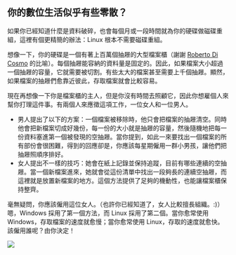 ﻿



<h2>你的數位生活似乎有些零散？</h2>

如果你已經知道什麼是資料破碎，也會每個月或一段時間就為你的硬碟做磁碟重組，這裡有個更精簡的辦法：Linux 根本不需要磁碟重組。

想像一下，你的硬碟是一個有著上百萬個抽屜的大型檔案櫃（謝謝 <a href="http://www.pps.jussieu.fr/~dicosmo/">Roberto Di Cosmo</a> 的比喻）。每個抽屜能容納的資料量是固定的。因此，如果檔案大小超過一個抽屜的容量，它就需要被切割。有些太大的檔案甚至需要上千個抽屜。顯然，如果檔案的抽屜們愈靠近彼此，存取檔案就會比較容易。

現在再想像一下你是檔案櫃的主人，但是你沒有時間去照顧它，因此你想雇個人來幫你打理這件事。有兩個人來應徵這項工作，一位女人和一位男人。

<ul>

<li>男人提出了以下的方案：一個檔案被移除時，他只會把檔案的抽屜清空。同時他會把新檔案切成好幾份，每一份的大小就是抽屜的容量，然後隨機地把每一份資料塞進第一個被發現的空抽屜。當你提到，如此一來要找出一個檔案的所有部份會很困難，得到的回應卻是，你應該每星期僱用一群小男孩，讓他們把抽屜照順序排好。</li>

<li>女人提出不一樣的技巧：她會在紙上記錄並保持追蹤，目前有哪些連續的空抽屜。當一個新檔案進來，她就會從這份清單中找出一段夠長的連續空抽屜，而這裡就是放置新檔案的地方。這個方法提供了足夠的機動性，也能讓檔案櫃保持整齊。</li>

</ul>

毫無疑問，你應該僱用這位女人。（也許你已經知道了，女人比較擅長組織。:)）嗯，Windows 採用了第一個方法，而 Linux 採用了第二個。當你愈常使用 Windows，存取檔案的速度就愈慢；當你愈常使用 Linux，存取的速度就愈快。該僱用誰呢？由你決定！

<img src="Images/defragment.png" />




